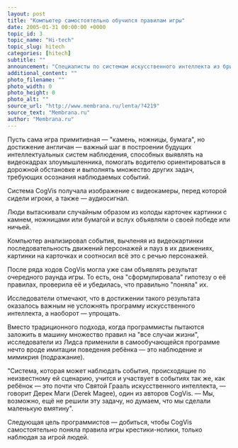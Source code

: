 ```yaml
---
layout: post
title: "Компьютер самостоятельно обучился правилам игры"
date: 2005-01-31 00:00:00 +0000
topic_id: 3
topic_name: "Hi-tech"
topic_slug: hitech
categories: [hitech]
subtitle: ""
announcement: "Специалисты по системам искусственного интеллекта из британского университета Лидса (University of Leeds) совместно с коллегами из нескольких других научных организаций разработали программу CogVis, которая впервые продемонстрировала способна \"понимать\" правила игры, только лишь наблюдая за игроками."
additional_content: ""
photo_filename: ""
photo_width: 0
photo_height: 0
photo_alt: ""
source_url: "http://www.membrana.ru/lenta/?4219"
source_text: "Membrana.ru"
author: "Membrana.ru"
---
```

Пусть сама игра примитивная — "камень, ножницы, бумага", но достижение англичан — важный шаг в построении будущих интеллектуальных систем наблюдения, способных выявлять на видеокадрах злоумышленника, помогать водителю ориентироваться в дорожной обстановке и выполнять множество других задач, требующих осознания наблюдаемых событий.

Система CogVis получала изображение с видеокамеры, перед которой сидели игроки, а также — аудиосигнал.

Люди вытаскивали случайным образом из колоды карточек картинки с камнем, ножницами или бумагой и вслух объявляли о своей победе или ничьей.

Компьютер анализировал события, вычленяя из видеокартинки последовательность движений персонажей и пауз в их движениях, картинки на карточках и соотносил всё это с речью персонажей.

После ряда ходов CogVis могла уже сам объявлять результат очередного раунда игры. То есть, она "сформулировала" гипотезу о её правилах, проверила её и убедилась, что правильно "поняла" их.

Исследователи отмечают, что в достижении такого результата оказалось важным не усложнять программу искусственного интеллекта, а наоборот — упрощать.

Вместо традиционного подхода, когда программисты пытаются заложить в машину множество правил на "все случаи жизни", исследователи из Лидса применили в самообучающейся программе нечто вроде имитации поведения ребёнка — это наблюдение и мимикрия (подражание).

"Система, которая может наблюдать события, происходящие по неизвестному ей сценарию, учится и участвует в событиях так же, как ребёнок — это почти что Святой Грааль искусственного интеллекта, — говорит Дерек Маги (Derek Magee), один из авторов CogVis. — Мы, возможно, ещё не решили эту задачу, но думаем, что мы сделали маленькую вмятину".

Следующая цель программистов — добиться, чтобы CogVis самостоятельно поняла правила игры крестики-нолики, только наблюдая за игрой людей.
